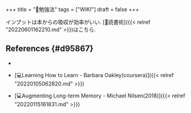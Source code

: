 +++
title = "📝勉強法"
tags = ["WIKI"]
draft = false
+++

インプットは本からの吸収が効率がいい. [📝読書術]({{< relref "20220601162210.md" >}})はこちら.


## References {#d95867}

-

-   [💻Learning How to Learn - Barbara Oakley(coursera)]({{< relref "20220105062820.md" >}})
-   [💻Augmenting Long-term Memory - Michael Nilsen(2018)]({{< relref "20220115161831.md" >}})

